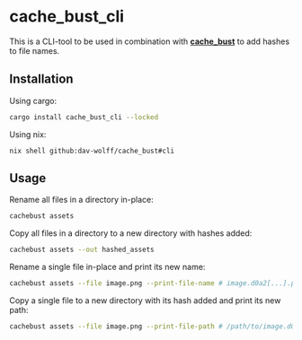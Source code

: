 # cache_bust_cli

This is a CLI-tool to be used in combination with **[cache_bust]**
to add hashes to file names.

[cache_bust]: https://crates.io/crates/cache_bust

## Installation

Using cargo:
```sh
cargo install cache_bust_cli --locked
```

Using nix:
```
nix shell github:dav-wolff/cache_bust#cli
```

## Usage

Rename all files in a directory in-place:
```sh
cachebust assets
```

Copy all files in a directory to a new directory with hashes added:
```sh
cachebust assets --out hashed_assets
```

Rename a single file in-place and print its new name:
```sh
cachebust assets --file image.png --print-file-name # image.d0a2[...].png
```

Copy a single file to a new directory with its hash added and print its new path:
```sh
cachebust assets --file image.png --print-file-path # /path/to/image.d0a2[...].png
```
